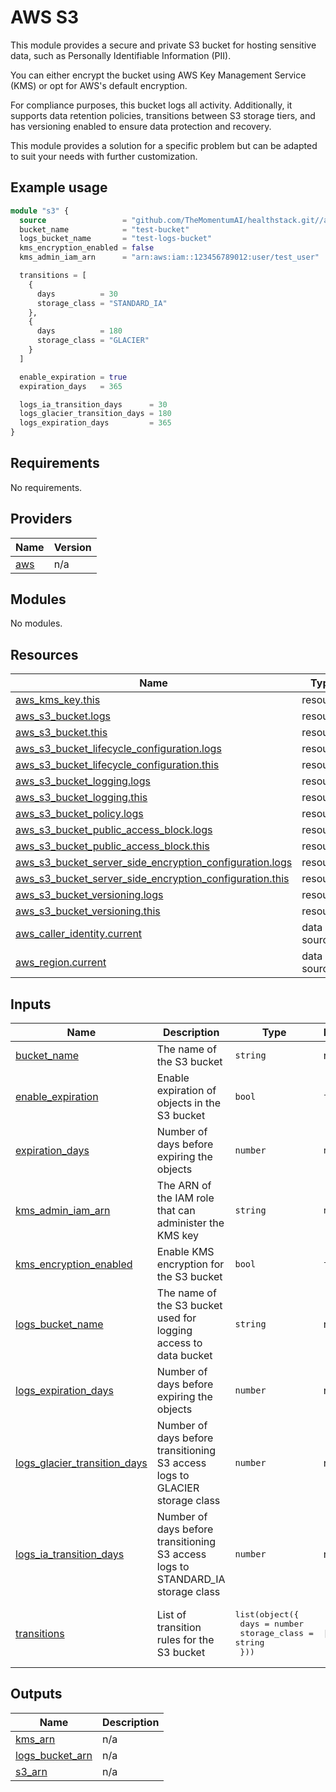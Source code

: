 # AWS S3

This module provides a secure and private S3 bucket for hosting sensitive data, such as Personally Identifiable Information (PII).

You can either encrypt the bucket using AWS Key Management Service (KMS) or opt for AWS's default encryption.

For compliance purposes, this bucket logs all activity. Additionally, it supports data retention policies, transitions between S3 storage tiers, and has versioning enabled to ensure data protection and recovery.

This module provides a solution for a specific problem but can be adapted to suit your needs with further customization.

## Example usage

```tf
module "s3" {
  source                 = "github.com/TheMomentumAI/healthstack.git//aws-s3/module"
  bucket_name            = "test-bucket"
  logs_bucket_name       = "test-logs-bucket"
  kms_encryption_enabled = false
  kms_admin_iam_arn      = "arn:aws:iam::123456789012:user/test_user"

  transitions = [
    {
      days          = 30
      storage_class = "STANDARD_IA"
    },
    {
      days          = 180
      storage_class = "GLACIER"
    }
  ]

  enable_expiration = true
  expiration_days   = 365

  logs_ia_transition_days      = 30
  logs_glacier_transition_days = 180
  logs_expiration_days         = 365
}
```

<!-- BEGIN_TF_DOCS -->
## Requirements

No requirements.

## Providers

| Name | Version |
|------|---------|
| <a name="provider_aws"></a> [aws](#provider\_aws) | n/a |

## Modules

No modules.

## Resources

| Name | Type |
|------|------|
| [aws_kms_key.this](https://registry.terraform.io/providers/hashicorp/aws/latest/docs/resources/kms_key) | resource |
| [aws_s3_bucket.logs](https://registry.terraform.io/providers/hashicorp/aws/latest/docs/resources/s3_bucket) | resource |
| [aws_s3_bucket.this](https://registry.terraform.io/providers/hashicorp/aws/latest/docs/resources/s3_bucket) | resource |
| [aws_s3_bucket_lifecycle_configuration.logs](https://registry.terraform.io/providers/hashicorp/aws/latest/docs/resources/s3_bucket_lifecycle_configuration) | resource |
| [aws_s3_bucket_lifecycle_configuration.this](https://registry.terraform.io/providers/hashicorp/aws/latest/docs/resources/s3_bucket_lifecycle_configuration) | resource |
| [aws_s3_bucket_logging.logs](https://registry.terraform.io/providers/hashicorp/aws/latest/docs/resources/s3_bucket_logging) | resource |
| [aws_s3_bucket_logging.this](https://registry.terraform.io/providers/hashicorp/aws/latest/docs/resources/s3_bucket_logging) | resource |
| [aws_s3_bucket_policy.logs](https://registry.terraform.io/providers/hashicorp/aws/latest/docs/resources/s3_bucket_policy) | resource |
| [aws_s3_bucket_public_access_block.logs](https://registry.terraform.io/providers/hashicorp/aws/latest/docs/resources/s3_bucket_public_access_block) | resource |
| [aws_s3_bucket_public_access_block.this](https://registry.terraform.io/providers/hashicorp/aws/latest/docs/resources/s3_bucket_public_access_block) | resource |
| [aws_s3_bucket_server_side_encryption_configuration.logs](https://registry.terraform.io/providers/hashicorp/aws/latest/docs/resources/s3_bucket_server_side_encryption_configuration) | resource |
| [aws_s3_bucket_server_side_encryption_configuration.this](https://registry.terraform.io/providers/hashicorp/aws/latest/docs/resources/s3_bucket_server_side_encryption_configuration) | resource |
| [aws_s3_bucket_versioning.logs](https://registry.terraform.io/providers/hashicorp/aws/latest/docs/resources/s3_bucket_versioning) | resource |
| [aws_s3_bucket_versioning.this](https://registry.terraform.io/providers/hashicorp/aws/latest/docs/resources/s3_bucket_versioning) | resource |
| [aws_caller_identity.current](https://registry.terraform.io/providers/hashicorp/aws/latest/docs/data-sources/caller_identity) | data source |
| [aws_region.current](https://registry.terraform.io/providers/hashicorp/aws/latest/docs/data-sources/region) | data source |

## Inputs

| Name | Description | Type | Default | Required |
|------|-------------|------|---------|:--------:|
| <a name="input_bucket_name"></a> [bucket\_name](#input\_bucket\_name) | The name of the S3 bucket | `string` | n/a | yes |
| <a name="input_enable_expiration"></a> [enable\_expiration](#input\_enable\_expiration) | Enable expiration of objects in the S3 bucket | `bool` | `false` | no |
| <a name="input_expiration_days"></a> [expiration\_days](#input\_expiration\_days) | Number of days before expiring the objects | `number` | `null` | no |
| <a name="input_kms_admin_iam_arn"></a> [kms\_admin\_iam\_arn](#input\_kms\_admin\_iam\_arn) | The ARN of the IAM role that can administer the KMS key | `string` | `null` | no |
| <a name="input_kms_encryption_enabled"></a> [kms\_encryption\_enabled](#input\_kms\_encryption\_enabled) | Enable KMS encryption for the S3 bucket | `bool` | `false` | no |
| <a name="input_logs_bucket_name"></a> [logs\_bucket\_name](#input\_logs\_bucket\_name) | The name of the S3 bucket used for logging access to data bucket | `string` | n/a | yes |
| <a name="input_logs_expiration_days"></a> [logs\_expiration\_days](#input\_logs\_expiration\_days) | Number of days before expiring the objects | `number` | n/a | yes |
| <a name="input_logs_glacier_transition_days"></a> [logs\_glacier\_transition\_days](#input\_logs\_glacier\_transition\_days) | Number of days before transitioning S3 access logs to GLACIER storage class | `number` | n/a | yes |
| <a name="input_logs_ia_transition_days"></a> [logs\_ia\_transition\_days](#input\_logs\_ia\_transition\_days) | Number of days before transitioning S3 access logs to STANDARD\_IA storage class | `number` | n/a | yes |
| <a name="input_transitions"></a> [transitions](#input\_transitions) | List of transition rules for the S3 bucket | <pre>list(object({<br/>    days          = number<br/>    storage_class = string<br/>  }))</pre> | `[]` | no |

## Outputs

| Name | Description |
|------|-------------|
| <a name="output_kms_arn"></a> [kms\_arn](#output\_kms\_arn) | n/a |
| <a name="output_logs_bucket_arn"></a> [logs\_bucket\_arn](#output\_logs\_bucket\_arn) | n/a |
| <a name="output_s3_arn"></a> [s3\_arn](#output\_s3\_arn) | n/a |
<!-- END_TF_DOCS -->